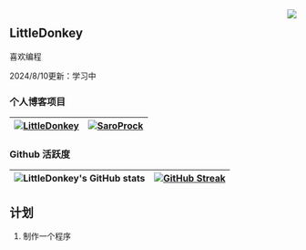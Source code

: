 <img align="right" src="https://count.getloli.com/get/@:EveSunMaple?theme=rule34">

## LittleDonkey

喜欢编程

2024/8/10更新：学习中

### 个人博客项目

| [![LittleDonkey](https://github-readme-stats.vercel.app/api/pin/?username=LittleDonkey-jr&repo=OPTEE_ON_RK3399&theme=material-palenight)](https://github.com/LittleDonkey-jr/OPTEE_ON_RK3399) | [![SaroProck](https://github-readme-stats.vercel.app/api/pin/?username=LittleDonkey-jr&repo=LittleDonkey-jr.github.io.git&theme=material-palenight)](https://github.com/LittleDonkey-jr/LittleDonkey-jr.github.io.git) |
| --- | --- |

### Github 活跃度

| ![LittleDonkey's GitHub stats](https://github-readme-stats.vercel.app/api?username=LittleDonkey-jr&show_icons=true&theme=material-palenight) | [![GitHub Streak](https://streak-stats.demolab.com/?user=LittleDonkey-jr&theme=material-palenight)](https://git.io/streak-stats) |
| --- | --- |

## 计划

1. 制作一个程序
